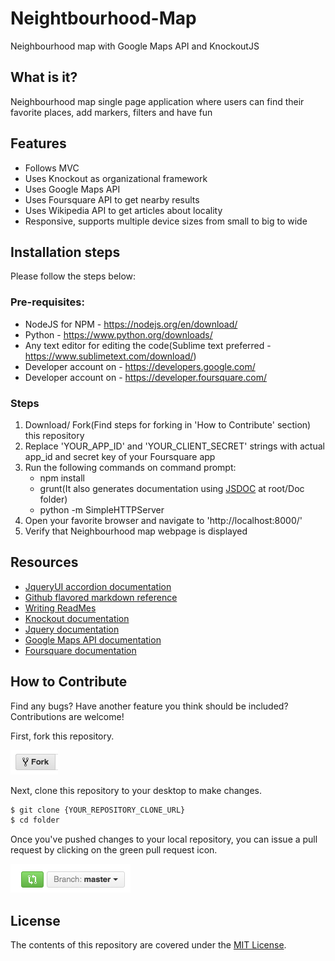 # Neightbourhood-Map
Neighbourhood map with Google Maps API and KnockoutJS

## What is it?
 Neighbourhood map single page application where users can find their favorite places, add markers, filters and have fun

## Features
 * Follows MVC
 * Uses Knockout as organizational framework
 * Uses Google Maps API
 * Uses Foursquare API to get nearby results
 * Uses Wikipedia API to get articles about locality
 * Responsive, supports multiple device sizes from small to big to wide

## Installation steps
 Please follow the steps below:

### Pre-requisites:
 * NodeJS for NPM - https://nodejs.org/en/download/
 * Python - https://www.python.org/downloads/
 * Any text editor for editing the code(Sublime text preferred - https://www.sublimetext.com/download/)
 * Developer account on - https://developers.google.com/
 * Developer account on  - https://developer.foursquare.com/

### Steps
 1. Download/ Fork(Find steps for forking in 'How to Contribute' section) this repository
 2. Replace 'YOUR_APP_ID' and 'YOUR_CLIENT_SECRET' strings with actual app_id and secret key of your Foursquare app
 3. Run the following commands on command prompt:
      * npm install
      * grunt(It also generates documentation using [JSDOC](http://usejsdoc.org/) at root/Doc folder)
      * python -m SimpleHTTPServer
 4. Open your favorite browser and navigate to 'http://localhost:8000/'
 5. Verify that Neighbourhood map webpage is displayed

## Resources

* [JqueryUI accordion documentation](https://jqueryui.com/accordion/)
* [Github flavored markdown reference](https://help.github.com/categories/writing-on-github/)
* [Writing ReadMes](https://github.com/udacity/ud777-writing-readmes/edit/master/README.md)
* [Knockout documentation](http://knockoutjs.com/documentation/introduction.html)
* [Jquery documentation](https://api.jquery.com/)
* [Google Maps API documentation](https://developers.google.com/maps/documentation/)
* [Foursquare documentation](https://developer.foursquare.com/docs/)

## How to Contribute

Find any bugs? Have another feature you think should be included? Contributions are welcome!

First, fork this repository.

![Fork Icon](fork-icon.png)

Next, clone this repository to your desktop to make changes.

```sh
$ git clone {YOUR_REPOSITORY_CLONE_URL}
$ cd folder
```

Once you've pushed changes to your local repository, you can issue a pull request by clicking on the green pull request icon.

![Pull Request Icon](pull-request-icon.png)

## License

The contents of this repository are covered under the [MIT License](LICENSE).
